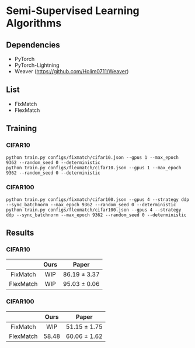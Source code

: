 # Semi-Supervised Learning Algorithms

## Dependencies
- PyTorch
- PyTorch-Lightning
- Weaver (https://github.com/Holim0711/Weaver)

## List
- FixMatch
- FlexMatch

## Training

### CIFAR10
```
python train.py configs/fixmatch/cifar10.json --gpus 1 --max_epoch 9362 --random_seed 0 --deterministic
python train.py configs/flexmatch/cifar10.json --gpus 1 --max_epoch 9362 --random_seed 0 --deterministic
```

### CIFAR100
```
python train.py configs/fixmatch/cifar100.json --gpus 4 --strategy ddp --sync_batchnorm --max_epoch 9362 --random_seed 0 --deterministic
python train.py configs/flexmatch/cifar100.json --gpus 4 --strategy ddp --sync_batchnorm --max_epoch 9362 --random_seed 0 --deterministic
```

## Results

### CIFAR10
|           | Ours  |    Paper     |
|   :---:   | :---: |    :---:     |
|  FixMatch |  WIP  | 86.19 ± 3.37 |
| FlexMatch |  WIP  | 95.03 ± 0.06 |

### CIFAR100
|           | Ours  |    Paper     |
|   :---:   | :---: |    :---:     |
|  FixMatch |  WIP  | 51.15 ± 1.75 |
| FlexMatch | 58.48 | 60.06 ± 1.62 |
